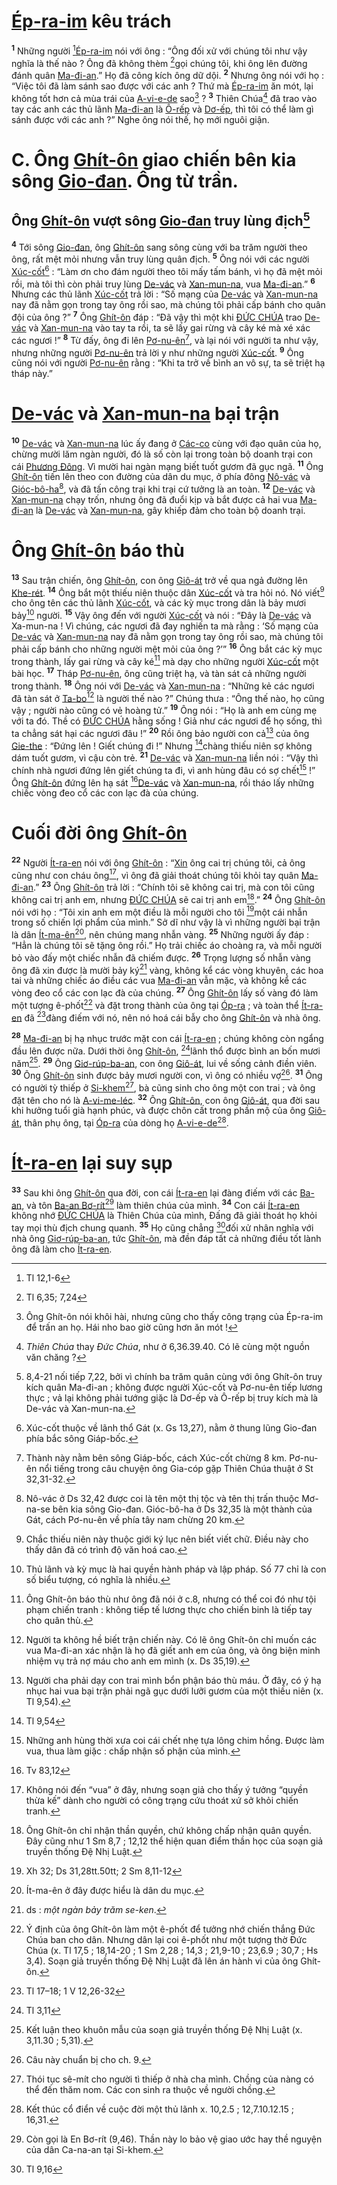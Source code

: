 # [Ép-ra-im]() kêu trách
<sup><b>1</b></sup> Những người [^1@-82fe0b55-30b6-4433-817c-57d8435e431b][Ép-ra-im]() nói với ông : “Ông đối xử với chúng tôi như vậy nghĩa là thế nào ? Ông đã không thèm [^2@-82fe0b55-30b6-4433-817c-57d8435e431b]gọi chúng tôi, khi ông lên đường đánh quân [Ma-đi-an]().” Họ đã công kích ông dữ dội. <sup><b>2</b></sup> Nhưng ông nói với họ : “Việc tôi đã làm sánh sao được với các anh ? Thứ mà [Ép-ra-im]() ăn mót, lại không tốt hơn cả mùa trái của [A-vi-e-de]() sao[^1-82fe0b55-30b6-4433-817c-57d8435e431b] ? <sup><b>3</b></sup> Thiên Chúa[^2-82fe0b55-30b6-4433-817c-57d8435e431b] đã trao vào tay các anh các thủ lãnh [Ma-đi-an]() là [Ô-rếp]() và [Dơ-ếp](), thì tôi có thể làm gì sánh được với các anh ?” Nghe ông nói thế, họ mới nguôi giận.

# C. Ông [Ghít-ôn]() giao chiến bên kia sông [Gio-đan](). Ông từ trần.

## Ông [Ghít-ôn]() vượt sông [Gio-đan]() truy lùng địch[^3-82fe0b55-30b6-4433-817c-57d8435e431b]
<sup><b>4</b></sup> Tới sông [Gio-đan](), ông [Ghít-ôn]() sang sông cùng với ba trăm người theo ông, rất mệt mỏi nhưng vẫn truy lùng quân địch. <sup><b>5</b></sup> Ông nói với các người [Xúc-cốt]()[^4-82fe0b55-30b6-4433-817c-57d8435e431b] : “Làm ơn cho đám người theo tôi mấy tấm bánh, vì họ đã mệt mỏi rồi, mà tôi thì còn phải truy lùng [De-vác]() và [Xan-mun-na](), vua [Ma-đi-an]().” <sup><b>6</b></sup> Nhưng các thủ lãnh [Xúc-cốt]() trả lời : “Số mạng của [De-vác]() và [Xan-mun-na]() nay đã nằm gọn trong tay ông rồi sao, mà chúng tôi phải cấp bánh cho quân đội của ông ?” <sup><b>7</b></sup> Ông [Ghít-ôn]() đáp : “Đã vậy thì một khi [ĐỨC CHÚA]() trao [De-vác]() và [Xan-mun-na]() vào tay ta rồi, ta sẽ lấy gai rừng và cây ké mà xé xác các ngươi !” <sup><b>8</b></sup> Từ đấy, ông đi lên [Pơ-nu-ên]()[^5-82fe0b55-30b6-4433-817c-57d8435e431b], và lại nói với người ta như vậy, nhưng những người [Pơ-nu-ên]() trả lời y như những người [Xúc-cốt](). <sup><b>9</b></sup> Ông cũng nói với người [Pơ-nu-ên]() rằng : “Khi ta trở về bình an vô sự, ta sẽ triệt hạ tháp này.”

# [De-vác]() và [Xan-mun-na]() bại trận
<sup><b>10</b></sup> [De-vác]() và [Xan-mun-na]() lúc ấy đang ở [Các-co]() cùng với đạo quân của họ, chừng mười lăm ngàn người, đó là số còn lại trong toàn bộ doanh trại con cái [Phương Đông](). Vì mười hai ngàn mạng biết tuốt gươm đã gục ngã. <sup><b>11</b></sup> Ông [Ghít-ôn]() tiến lên theo con đường của dân du mục, ở phía đông [Nô-vác]() và [Gióc-bô-ha]()[^6-82fe0b55-30b6-4433-817c-57d8435e431b], và đã tấn công trại khi trại cứ tưởng là an toàn. <sup><b>12</b></sup> [De-vác]() và [Xan-mun-na]() chạy trốn, nhưng ông đã đuổi kịp và bắt được cả hai vua [Ma-đi-an]() là [De-vác]() và [Xan-mun-na](), gây khiếp đảm cho toàn bộ doanh trại.

# Ông [Ghít-ôn]() báo thù
<sup><b>13</b></sup> Sau trận chiến, ông [Ghít-ôn](), con ông [Giô-át]() trở về qua ngả đường lên [Khe-rét](). <sup><b>14</b></sup> Ông bắt một thiếu niên thuộc dân [Xúc-cốt]() và tra hỏi nó. Nó viết[^7-82fe0b55-30b6-4433-817c-57d8435e431b] cho ông tên các thủ lãnh [Xúc-cốt](), và các kỳ mục trong dân là bảy mươi bảy[^8-82fe0b55-30b6-4433-817c-57d8435e431b] người. <sup><b>15</b></sup> Vậy ông đến với người [Xúc-cốt]() và nói : “Đây là [De-vác]() và Xa-mun-na ! Vì chúng, các ngươi đã đay nghiến ta mà rằng : ‘Số mạng của [De-vác]() và [Xan-mun-na]() nay đã nằm gọn trong tay ông rồi sao, mà chúng tôi phải cấp bánh cho những người mệt mỏi của ông ?’” <sup><b>16</b></sup> Ông bắt các kỳ mục trong thành, lấy gai rừng và cây ké[^9-82fe0b55-30b6-4433-817c-57d8435e431b] mà dạy cho những người [Xúc-cốt]() một bài học. <sup><b>17</b></sup> Tháp [Pơ-nu-ên](), ông cũng triệt hạ, và tàn sát cả những người trong thành. <sup><b>18</b></sup> Ông nói với [De-vác]() và [Xan-mun-na]() : “Những kẻ các ngươi đã tàn sát ở [Ta-bo]()[^10-82fe0b55-30b6-4433-817c-57d8435e431b] là người thế nào ?” Chúng thưa : “Ông thế nào, họ cũng vậy ; người nào cũng có vẻ hoàng tử.” <sup><b>19</b></sup> Ông nói : “Họ là anh em cùng mẹ với ta đó. Thề có [ĐỨC CHÚA]() hằng sống ! Giả như các ngươi để họ sống, thì ta chẳng sát hại các ngươi đâu !” <sup><b>20</b></sup> Rồi ông bảo người con cả[^11-82fe0b55-30b6-4433-817c-57d8435e431b] của ông [Gie-the]() : “Đứng lên ! Giết chúng đi !” Nhưng [^3@-82fe0b55-30b6-4433-817c-57d8435e431b]chàng thiếu niên sợ không dám tuốt gươm, vì cậu còn trẻ. <sup><b>21</b></sup> [De-vác]() và [Xan-mun-na]() liền nói : “Vậy thì chính nhà ngươi đứng lên giết chúng ta đi, vì anh hùng đâu có sợ chết[^12-82fe0b55-30b6-4433-817c-57d8435e431b] !” Ông [Ghít-ôn]() đứng lên hạ sát [^4@-82fe0b55-30b6-4433-817c-57d8435e431b][De-vác]() và [Xan-mun-na](), rồi tháo lấy những chiếc vòng đeo cổ các con lạc đà của chúng.

# Cuối đời ông [Ghít-ôn]()
<sup><b>22</b></sup> Người [Ít-ra-en]() nói với ông [Ghít-ôn]() : “[Xin]() ông cai trị chúng tôi, cả ông cũng như con cháu ông[^13-82fe0b55-30b6-4433-817c-57d8435e431b], vì ông đã giải thoát chúng tôi khỏi tay quân [Ma-đi-an]().” <sup><b>23</b></sup> Ông [Ghít-ôn]() trả lời : “Chính tôi sẽ không cai trị, mà con tôi cũng không cai trị anh em, nhưng [ĐỨC CHÚA]() sẽ cai trị anh em[^14-82fe0b55-30b6-4433-817c-57d8435e431b].” <sup><b>24</b></sup> Ông [Ghít-ôn]() nói với họ : “Tôi xin anh em một điều là mỗi người cho tôi [^5@-82fe0b55-30b6-4433-817c-57d8435e431b]một cái nhẫn trong số chiến lợi phẩm của mình.” Sở dĩ như vậy là vì những người bại trận là dân [Ít-ma-ên]()[^15-82fe0b55-30b6-4433-817c-57d8435e431b], nên chúng mang nhẫn vàng. <sup><b>25</b></sup> Những người ấy đáp : “Hẳn là chúng tôi sẽ tặng ông rồi.” Họ trải chiếc áo choàng ra, và mỗi người bỏ vào đấy một chiếc nhẫn đã chiếm được. <sup><b>26</b></sup> Trọng lượng số nhẫn vàng ông đã xin được là mười bảy ký[^16-82fe0b55-30b6-4433-817c-57d8435e431b] vàng, không kể các vòng khuyên, các hoa tai và những chiếc áo điều các vua [Ma-đi-an]() vẫn mặc, và không kể các vòng đeo cổ các con lạc đà của chúng. <sup><b>27</b></sup> Ông [Ghít-ôn]() lấy số vàng đó làm một tượng ê-phốt[^17-82fe0b55-30b6-4433-817c-57d8435e431b] và đặt trong thành của ông tại [Óp-ra]() ; và toàn thể [Ít-ra-en]() đã [^6@-82fe0b55-30b6-4433-817c-57d8435e431b]đàng điếm với nó, nên nó hoá cái bẫy cho ông [Ghít-ôn]() và nhà ông.

<sup><b>28</b></sup> [Ma-đi-an]() bị hạ nhục trước mặt con cái [Ít-ra-en]() ; chúng không còn ngẩng đầu lên được nữa. Dưới thời ông [Ghít-ôn](), [^7@-82fe0b55-30b6-4433-817c-57d8435e431b]lãnh thổ được bình an bốn mươi năm[^18-82fe0b55-30b6-4433-817c-57d8435e431b]. <sup><b>29</b></sup> Ông [Giơ-rúp-ba-an](), con ông [Giô-át](), lui về sống cảnh điền viên. <sup><b>30</b></sup> Ông [Ghít-ôn]() sinh được bảy mươi người con, vì ông có nhiều vợ[^19-82fe0b55-30b6-4433-817c-57d8435e431b]. <sup><b>31</b></sup> Ông có người tỳ thiếp ở [Si-khem]()[^20-82fe0b55-30b6-4433-817c-57d8435e431b], bà cũng sinh cho ông một con trai ; và ông đặt tên cho nó là [A-vi-me-léc](). <sup><b>32</b></sup> Ông [Ghít-ôn](), con ông [Giô-át](), qua đời sau khi hưởng tuổi già hạnh phúc, và được chôn cất trong phần mộ của ông [Giô-át](), thân phụ ông, tại [Óp-ra]() của dòng họ [A-vi-e-de]()[^21-82fe0b55-30b6-4433-817c-57d8435e431b].

# [Ít-ra-en]() lại suy sụp
<sup><b>33</b></sup> Sau khi ông [Ghít-ôn]() qua đời, con cái [Ít-ra-en]() lại đàng điếm với các [Ba-an](), và tôn [Ba-an Bơ-rít]()[^22-82fe0b55-30b6-4433-817c-57d8435e431b] làm thiên chúa của mình. <sup><b>34</b></sup> Con cái [Ít-ra-en]() không nhớ [ĐỨC CHÚA]() là Thiên Chúa của mình, Đấng đã giải thoát họ khỏi tay mọi thù địch chung quanh. <sup><b>35</b></sup> Họ cũng chẳng [^8@-82fe0b55-30b6-4433-817c-57d8435e431b]đối xử nhân nghĩa với nhà ông [Giơ-rúp-ba-an](), tức [Ghít-ôn](), mà đền đáp tất cả những điều tốt lành ông đã làm cho [Ít-ra-en]().

[^1-82fe0b55-30b6-4433-817c-57d8435e431b]: Ông Ghít-ôn nói khôi hài, nhưng cũng cho thấy công trạng của Ép-ra-im để trấn an họ. Hái nho bao giờ cũng hơn ăn mót !
[^2-82fe0b55-30b6-4433-817c-57d8435e431b]: *Thiên Chúa* thay *Đức Chúa*, như ở 6,36.39.40. Có lẽ cùng một nguồn văn chăng ?
[^3-82fe0b55-30b6-4433-817c-57d8435e431b]: 8,4-21 nối tiếp 7,22, bởi vì chính ba trăm quân cùng với ông Ghít-ôn truy kích quân Ma-đi-an ; không được người Xúc-cốt và Pơ-nu-ên tiếp lương thực ; vả lại không phải tướng giặc là Dơ-ếp và Ô-rếp bị truy kích mà là De-vác và Xan-mun-na.
[^4-82fe0b55-30b6-4433-817c-57d8435e431b]: Xúc-cốt thuộc về lãnh thổ Gát (x. Gs 13,27), nằm ở thung lũng Gio-đan phía bắc sông Giáp-bốc.
[^5-82fe0b55-30b6-4433-817c-57d8435e431b]: Thành này nằm bên sông Giáp-bốc, cách Xúc-cốt chừng 8 km. Pơ-nu-ên nổi tiếng trong câu chuyện ông Gia-cóp gặp Thiên Chúa thuật ở St 32,31-32.
[^6-82fe0b55-30b6-4433-817c-57d8435e431b]: Nô-vác ở Ds 32,42 được coi là tên một thị tộc và tên thị trấn thuộc Mơ-na-se bên kia sông Gio-đan. Gióc-bô-ha ở Ds 32,35 là một thành của Gát, cách Pơ-nu-ên về phía tây nam chừng 20 km.
[^7-82fe0b55-30b6-4433-817c-57d8435e431b]: Chắc thiếu niên này thuộc giới ký lục nên biết viết chữ. Điều này cho thấy dân đã có trình độ văn hoá cao.
[^8-82fe0b55-30b6-4433-817c-57d8435e431b]: Thủ lãnh và kỳ mục là hai quyền hành pháp và lập pháp. Số 77 chỉ là con số biểu tượng, có nghĩa là nhiều.
[^9-82fe0b55-30b6-4433-817c-57d8435e431b]: Ông Ghít-ôn báo thù như ông đã nói ở c.8, nhưng có thể coi đó như tội phạm chiến tranh : không tiếp tế lương thực cho chiến binh là tiếp tay cho quân thù.
[^10-82fe0b55-30b6-4433-817c-57d8435e431b]: Người ta không hề biết trận chiến này. Có lẽ ông Ghít-ôn chỉ muốn các vua Ma-đi-an xác nhận là họ đã giết anh em của ông, và ông biện minh nhiệm vụ trả nợ máu cho anh em mình (x. Ds 35,19).
[^11-82fe0b55-30b6-4433-817c-57d8435e431b]: Người cha phải dạy con trai mình bổn phận báo thù máu. Ở đây, có ý hạ nhục hai vua bại trận phải ngã gục dưới lưỡi gươm của một thiếu niên (x. Tl 9,54).
[^12-82fe0b55-30b6-4433-817c-57d8435e431b]: Những anh hùng thời xưa coi cái chết nhẹ tựa lông chim hồng. Được làm vua, thua làm giặc : chấp nhận số phận của mình.
[^13-82fe0b55-30b6-4433-817c-57d8435e431b]: Không nói đến “vua” ở đây, nhưng soạn giả cho thấy ý tưởng “quyền thừa kế” dành cho người có công trạng cứu thoát xứ sở khỏi chiến tranh.
[^14-82fe0b55-30b6-4433-817c-57d8435e431b]: Ông Ghít-ôn chỉ nhận thần quyền, chứ không chấp nhận quân quyền. Đây cũng như 1 Sm 8,7 ; 12,12 thể hiện quan điểm thần học của soạn giả truyền thống Đệ Nhị Luật.
[^15-82fe0b55-30b6-4433-817c-57d8435e431b]: Ít-ma-ên ở đây được hiểu là dân du mục.
[^16-82fe0b55-30b6-4433-817c-57d8435e431b]: ds : *một ngàn bảy trăm se-ken*.
[^17-82fe0b55-30b6-4433-817c-57d8435e431b]: Ý định của ông Ghít-ôn làm một ê-phốt để tưởng nhớ chiến thắng Đức Chúa ban cho dân. Nhưng dân lại coi ê-phốt như một tượng thờ Đức Chúa (x. Tl 17,5 ; 18,14-20 ; 1 Sm 2,28 ; 14,3 ; 21,9-10 ; 23,6.9 ; 30,7 ; Hs 3,4). Soạn giả truyền thống Đệ Nhị Luật đã lên án hành vi của ông Ghít-ôn.
[^18-82fe0b55-30b6-4433-817c-57d8435e431b]: Kết luận theo khuôn mẫu của soạn giả truyền thống Đệ Nhị Luật (x. 3,11.30 ; 5,31).
[^19-82fe0b55-30b6-4433-817c-57d8435e431b]: Câu này chuẩn bị cho ch. 9.
[^20-82fe0b55-30b6-4433-817c-57d8435e431b]: Thói tục sê-mít cho người tì thiếp ở nhà cha mình. Chồng của nàng có thể đến thăm nom. Các con sinh ra thuộc về người chồng.
[^21-82fe0b55-30b6-4433-817c-57d8435e431b]: Kết thúc cổ điển về cuộc đời một thủ lãnh x. 10,2.5 ; 12,7.10.12.15 ; 16,31.
[^22-82fe0b55-30b6-4433-817c-57d8435e431b]: Còn gọi là En Bơ-rít (9,46). Thần này lo bảo vệ giao ước hay thề nguyện của dân Ca-na-an tại Si-khem.
[^1@-82fe0b55-30b6-4433-817c-57d8435e431b]: Tl 12,1-6
[^2@-82fe0b55-30b6-4433-817c-57d8435e431b]: Tl 6,35; 7,24
[^3@-82fe0b55-30b6-4433-817c-57d8435e431b]: Tl 9,54
[^4@-82fe0b55-30b6-4433-817c-57d8435e431b]: Tv 83,12
[^5@-82fe0b55-30b6-4433-817c-57d8435e431b]: Xh 32; Ds 31,28tt.50tt; 2 Sm 8,11-12
[^6@-82fe0b55-30b6-4433-817c-57d8435e431b]: Tl 17–18; 1 V 12,26-32
[^7@-82fe0b55-30b6-4433-817c-57d8435e431b]: Tl 3,11
[^8@-82fe0b55-30b6-4433-817c-57d8435e431b]: Tl 9,16